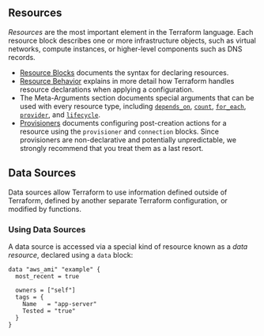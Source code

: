 ## Resources
_Resources_ are the most important element in the Terraform language. Each resource block describes one or more infrastructure objects, such as virtual networks, compute instances, or higher-level components such as DNS records.
- [Resource Blocks](https://developer.hashicorp.com/terraform/language/v1.1.x/resources/syntax) documents the syntax for declaring resources.
- [Resource Behavior](https://developer.hashicorp.com/terraform/language/v1.1.x/resources/behavior) explains in more detail how Terraform handles resource declarations when applying a configuration.
- The Meta-Arguments section documents special arguments that can be used with every resource type, including [`depends_on`](https://developer.hashicorp.com/terraform/language/v1.1.x/meta-arguments/depends_on), [`count`](https://developer.hashicorp.com/terraform/language/v1.1.x/meta-arguments/count), [`for_each`](https://developer.hashicorp.com/terraform/language/v1.1.x/meta-arguments/for_each), [`provider`](https://developer.hashicorp.com/terraform/language/v1.1.x/meta-arguments/resource-provider), and [`lifecycle`](https://developer.hashicorp.com/terraform/language/v1.1.x/meta-arguments/lifecycle).
- [Provisioners](https://developer.hashicorp.com/terraform/language/v1.1.x/resources/provisioners/syntax) documents configuring post-creation actions for a resource using the `provisioner` and `connection` blocks. Since provisioners are non-declarative and potentially unpredictable, we strongly recommend that you treat them as a last resort.
## Data Sources
Data sources allow Terraform to use information defined outside of Terraform, defined by another separate Terraform configuration, or modified by functions.

### Using Data Sources
A data source is accessed via a special kind of resource known as a _data resource_, declared using a `data` block:
```hcl
data "aws_ami" "example" {
  most_recent = true

  owners = ["self"]
  tags = {
    Name   = "app-server"
    Tested = "true"
  }
}
```
